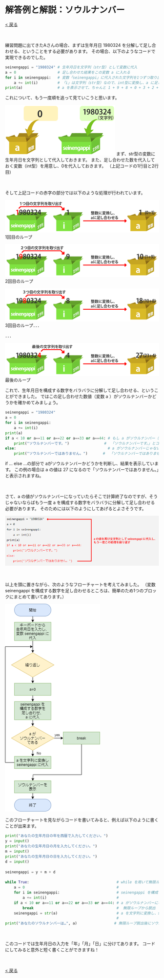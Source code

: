 # 解答例と解説：ソウルナンバー

[< 戻る](../)

　

練習問題に出てきたAさんの場合、まずは生年月日 1980324 を分解して足し合わせる、ということをする必要があります。
その場合、以下のようなコードで実現できるのでした。

```python
seinengappi = "1980324" # 生年月日を文字列（str型）として変数に代入
a = 0                   # 足し合わせた結果をこの変数 a に入れる
for i in seinengappi:   # 変数「seinengappi」に代入された文字列を1つずつ取り出して変数「i」に入れる
    a += int(i)         # 「i」は文字列（str型）なので、int型に変換し、a に足し合わせていく
print(a)                # a を表示させて、ちゃんと 1 + 9 + 8 + 0 + 3 + 2 + 4 = 27 になっているか確認
```

これについて、もう一度順を追って見ていこうと思います。

![img](assets/image2.png)
まず、str型の変数に生年月日を文字列として代入しておきます。
また、足し合わせた数を代入しておく変数（int型）を用意し、0を代入しておきます。
（上記コードの1行目と2行目)

　

そして上記コードの赤字の部分では以下のような処理が行われています。

![img](assets/image3.png)
1回目のループ

![img](assets/image5.png)
2回目のループ

![img](assets/image7.png)
3回目のループ．．．

．．．

![img](assets/image6.png)
最後のループ

これで、生年月日を構成する数字をバラバラに分解して足し合わせる、ということができました。
ではこの足し合わせた数値（変数 a ）がソウルナンバーかどうかを確かめてみましょう。

```python
seinengappi = "1980324"
a = 0
for i in seinengappi:
    a += int(i)
print(a)
if a < 10 or a==11 or a==22 or a==33 or a==44: # もし a がソウルナンバー（1～9, 11, 22, 33, 44）ならば…
    print("ソウルナンバーです。")                #  「ソウルナンバーです。」とコンソールに表示
else:                                          # a がソウルナンバーじゃないならば…
    print("ソウルナンバーではありません。")       #  「ソウルナンバーではありません。」とコンソールに表示
```

if ... else ...の部分で aがソウルナンバーかどうかを判断し、結果を表示しています。
この例の場合は a の値は 27 になるので「ソウルナンバーではありません。」と表示されますね。

　

さて、a の値がソウルナンバーになっていたらそこで計算終了なのですが、そうじゃないならばもう一度 a を構成する数字をバラバラに分解して足し合わせる必要があります。
そのためには以下のようにしてあげるとよさそうです。

![img](assets/image4.png)

　

以上を頭に置きながら、次のようなフローチャートを考えてみました。
（変数 seinengappi を構成する数字を足し合わせるところは、簡単のため1つのブロックにまとめて書いてあります。）

![img](assets/image1.png)

このフローチャートを見ながらコードを書いてみると、例えば以下のように書くことが出来ます。

```python
print("あなたの生年月日の年を西暦で入力してください。")
y = input()
print("あなたの生年月日の月を入力してください。")
m = input()
print("あなたの生年月日の日を入力してください。")
d = input()

seinengappi = y + m + d

while True:                                        # while を用いて無限ループにしておく
    a = 0                                          #  
    for i in seinengappi:                          # seinengappi を構成する数字を a に足し合わせていく
        a += int(i)                                #  
    if a < 10 or a==11 or a==22 or a==33 or a==44: # a がソウルナンバーになっていたら…
        break                                      #  無限ループから脱出
    seinengappi = str(a)                           # a を文字列に変換し、seinengappi に代入
                                                   #  
print("あなたのソウルナンバーは…", a)                 # 無限ループ脱出後にソウルナンバーを表示
```

　

このコードでは生年月日の入力を「年」「月」「日」に分けてあります。
コードにしてみると意外と短く書くことができますね！

　

[< 戻る](../)